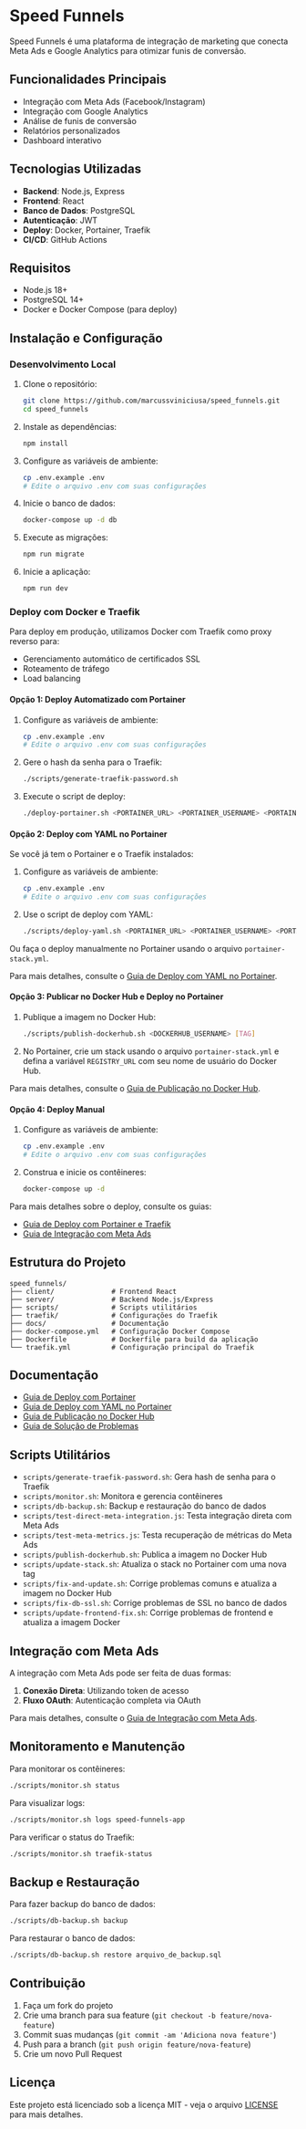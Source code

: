 # Speed Funnels

Speed Funnels é uma plataforma de integração de marketing que conecta Meta Ads e Google Analytics para otimizar funis de conversão.

## Funcionalidades Principais

- Integração com Meta Ads (Facebook/Instagram)
- Integração com Google Analytics
- Análise de funis de conversão
- Relatórios personalizados
- Dashboard interativo

## Tecnologias Utilizadas

- **Backend**: Node.js, Express
- **Frontend**: React
- **Banco de Dados**: PostgreSQL
- **Autenticação**: JWT
- **Deploy**: Docker, Portainer, Traefik
- **CI/CD**: GitHub Actions

## Requisitos

- Node.js 18+
- PostgreSQL 14+
- Docker e Docker Compose (para deploy)

## Instalação e Configuração

### Desenvolvimento Local

1. Clone o repositório:
   ```bash
   git clone https://github.com/marcussviniciusa/speed_funnels.git
   cd speed_funnels
   ```

2. Instale as dependências:
   ```bash
   npm install
   ```

3. Configure as variáveis de ambiente:
   ```bash
   cp .env.example .env
   # Edite o arquivo .env com suas configurações
   ```

4. Inicie o banco de dados:
   ```bash
   docker-compose up -d db
   ```

5. Execute as migrações:
   ```bash
   npm run migrate
   ```

6. Inicie a aplicação:
   ```bash
   npm run dev
   ```

### Deploy com Docker e Traefik

Para deploy em produção, utilizamos Docker com Traefik como proxy reverso para:
- Gerenciamento automático de certificados SSL
- Roteamento de tráfego
- Load balancing

#### Opção 1: Deploy Automatizado com Portainer

1. Configure as variáveis de ambiente:
   ```bash
   cp .env.example .env
   # Edite o arquivo .env com suas configurações
   ```

2. Gere o hash da senha para o Traefik:
   ```bash
   ./scripts/generate-traefik-password.sh
   ```

3. Execute o script de deploy:
   ```bash
   ./deploy-portainer.sh <PORTAINER_URL> <PORTAINER_USERNAME> <PORTAINER_PASSWORD>
   ```

#### Opção 2: Deploy com YAML no Portainer

Se você já tem o Portainer e o Traefik instalados:

1. Configure as variáveis de ambiente:
   ```bash
   cp .env.example .env
   # Edite o arquivo .env com suas configurações
   ```

2. Use o script de deploy com YAML:
   ```bash
   ./scripts/deploy-yaml.sh <PORTAINER_URL> <PORTAINER_USERNAME> <PORTAINER_PASSWORD> <ENDPOINT_ID>
   ```

Ou faça o deploy manualmente no Portainer usando o arquivo `portainer-stack.yml`.

Para mais detalhes, consulte o [Guia de Deploy com YAML no Portainer](PORTAINER-YAML-DEPLOY.md).

#### Opção 3: Publicar no Docker Hub e Deploy no Portainer

1. Publique a imagem no Docker Hub:
   ```bash
   ./scripts/publish-dockerhub.sh <DOCKERHUB_USERNAME> [TAG]
   ```

2. No Portainer, crie um stack usando o arquivo `portainer-stack.yml` e defina a variável `REGISTRY_URL` com seu nome de usuário do Docker Hub.

Para mais detalhes, consulte o [Guia de Publicação no Docker Hub](docs/dockerhub-deploy-guide.md).

#### Opção 4: Deploy Manual

1. Configure as variáveis de ambiente:
   ```bash
   cp .env.example .env
   # Edite o arquivo .env com suas configurações
   ```

2. Construa e inicie os contêineres:
   ```bash
   docker-compose up -d
   ```

Para mais detalhes sobre o deploy, consulte os guias:
- [Guia de Deploy com Portainer e Traefik](docs/portainer-traefik-deploy-guide.md)
- [Guia de Integração com Meta Ads](README-META-INTEGRATION.md)

## Estrutura do Projeto

```
speed_funnels/
├── client/              # Frontend React
├── server/              # Backend Node.js/Express
├── scripts/             # Scripts utilitários
├── traefik/             # Configurações do Traefik
├── docs/                # Documentação
├── docker-compose.yml   # Configuração Docker Compose
├── Dockerfile           # Dockerfile para build da aplicação
└── traefik.yml          # Configuração principal do Traefik
```

## Documentação

- [Guia de Deploy com Portainer](DEPLOY-STACK.md)
- [Guia de Deploy com YAML no Portainer](PORTAINER-YAML-DEPLOY.md)
- [Guia de Publicação no Docker Hub](DOCKERHUB-DEPLOY.md)
- [Guia de Solução de Problemas](docs/troubleshooting.md)

## Scripts Utilitários

- `scripts/generate-traefik-password.sh`: Gera hash de senha para o Traefik
- `scripts/monitor.sh`: Monitora e gerencia contêineres
- `scripts/db-backup.sh`: Backup e restauração do banco de dados
- `scripts/test-direct-meta-integration.js`: Testa integração direta com Meta Ads
- `scripts/test-meta-metrics.js`: Testa recuperação de métricas do Meta Ads
- `scripts/publish-dockerhub.sh`: Publica a imagem no Docker Hub
- `scripts/update-stack.sh`: Atualiza o stack no Portainer com uma nova tag
- `scripts/fix-and-update.sh`: Corrige problemas comuns e atualiza a imagem no Docker Hub
- `scripts/fix-db-ssl.sh`: Corrige problemas de SSL no banco de dados
- `scripts/update-frontend-fix.sh`: Corrige problemas de frontend e atualiza a imagem Docker

## Integração com Meta Ads

A integração com Meta Ads pode ser feita de duas formas:
1. **Conexão Direta**: Utilizando token de acesso
2. **Fluxo OAuth**: Autenticação completa via OAuth

Para mais detalhes, consulte o [Guia de Integração com Meta Ads](README-META-INTEGRATION.md).

## Monitoramento e Manutenção

Para monitorar os contêineres:
```bash
./scripts/monitor.sh status
```

Para visualizar logs:
```bash
./scripts/monitor.sh logs speed-funnels-app
```

Para verificar o status do Traefik:
```bash
./scripts/monitor.sh traefik-status
```

## Backup e Restauração

Para fazer backup do banco de dados:
```bash
./scripts/db-backup.sh backup
```

Para restaurar o banco de dados:
```bash
./scripts/db-backup.sh restore arquivo_de_backup.sql
```

## Contribuição

1. Faça um fork do projeto
2. Crie uma branch para sua feature (`git checkout -b feature/nova-feature`)
3. Commit suas mudanças (`git commit -am 'Adiciona nova feature'`)
4. Push para a branch (`git push origin feature/nova-feature`)
5. Crie um novo Pull Request

## Licença

Este projeto está licenciado sob a licença MIT - veja o arquivo [LICENSE](LICENSE) para mais detalhes.

